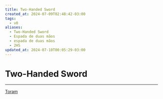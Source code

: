 ```yaml
---
title: Two-Handed Sword
created_at: 2024-07-09T02:48:42-03:00
tags:
  - v0
aliases:
  - Two-Handed Sword
  - Espada de duas mãos
  - espada de duas mãos
  - 2HS
updated_at: 2024-07-10T00:05:29-03:00
---
```

# Two-Handed Sword
---

[Toram](_draft/2024/07/2024-07-06-Toram.md)